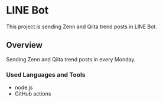 # LINE Bot

This project is sending Zenn and Qiita trend posts in LINE Bot.

## Overview

Sending Zenn and Qiita trend posts in every Monday.

### Used Languages and Tools

- node.js
- GitHub actions

